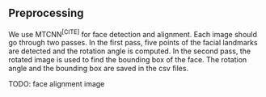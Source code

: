 ## Preprocessing
We use MTCNN<sup>[CITE]</sup> for face detection and alignment. Each image should go through two passes. In the first pass, five points of the facial landmarks are detected and the rotation angle is computed. In the second pass, the rotated image is used to find the bounding box of the face. The rotation angle and the bounding box are saved in the csv files.

TODO: face alignment image